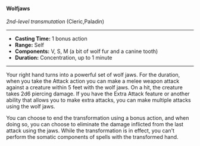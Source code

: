 #### Wolfjaws
*2nd-level transmutation* (Cleric,Paladin)
___
- **Casting Time:** 1 bonus action
- **Range:** Self
- **Components:** V, S, M (a bit of wolf fur and a canine tooth)
- **Duration:** Concentration, up to 1 minute
---
Your right hand turns into a powerful set of wolf
jaws. For the duration, when you take the Attack
action you can make a melee weapon attack against
a creature within 5 feet with the wolf jaws. On a hit,
the creature takes 2d6 piercing damage. If you have
the Extra Attack feature or another ability that
allows you to make extra attacks, you can make
multiple attacks using the wolf jaws.

You can choose to end the transformation using a
bonus action, and when doing so, you can choose to
eliminate the damage inflicted from the last attack
using the jaws. While the transformation is in
effect, you can't perform the somatic components of
spells with the transformed hand.
